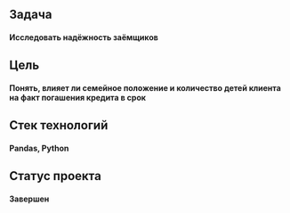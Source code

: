 ## Задача

#### Исследовать надёжность заёмщиков

## Цель
#### Понять, влияет ли семейное положение и количество детей клиента на факт погашения кредита в срок

## Стек технологий
#### Pandas, Python

## Статус проекта
#### Завершен
